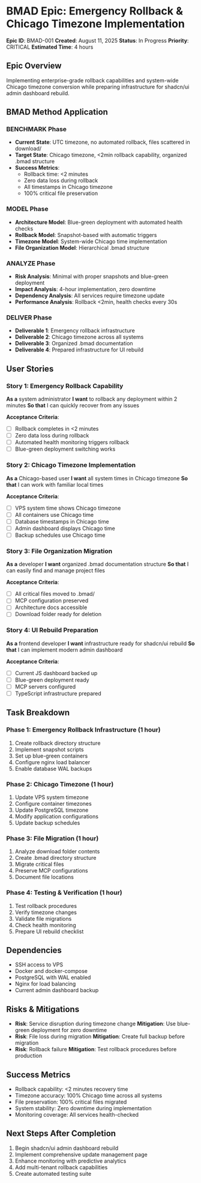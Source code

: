 # BMAD Epic: Emergency Rollback & Chicago Timezone Implementation

**Epic ID**: BMAD-001
**Created**: August 11, 2025
**Status**: In Progress
**Priority**: CRITICAL
**Estimated Time**: 4 hours

## Epic Overview

Implementing enterprise-grade rollback capabilities and system-wide Chicago timezone conversion while preparing infrastructure for shadcn/ui admin dashboard rebuild.

## BMAD Method Application

### BENCHMARK Phase
- **Current State**: UTC timezone, no automated rollback, files scattered in download/
- **Target State**: Chicago timezone, <2min rollback capability, organized .bmad structure
- **Success Metrics**:
  - Rollback time: <2 minutes
  - Zero data loss during rollback
  - All timestamps in Chicago timezone
  - 100% critical file preservation

### MODEL Phase
- **Architecture Model**: Blue-green deployment with automated health checks
- **Rollback Model**: Snapshot-based with automatic triggers
- **Timezone Model**: System-wide Chicago time implementation
- **File Organization Model**: Hierarchical .bmad structure

### ANALYZE Phase
- **Risk Analysis**: Minimal with proper snapshots and blue-green deployment
- **Impact Analysis**: 4-hour implementation, zero downtime
- **Dependency Analysis**: All services require timezone update
- **Performance Analysis**: Rollback <2min, health checks every 30s

### DELIVER Phase
- **Deliverable 1**: Emergency rollback infrastructure
- **Deliverable 2**: Chicago timezone across all systems
- **Deliverable 3**: Organized .bmad documentation
- **Deliverable 4**: Prepared infrastructure for UI rebuild

## User Stories

### Story 1: Emergency Rollback Capability
**As a** system administrator
**I want** to rollback any deployment within 2 minutes
**So that** I can quickly recover from any issues

**Acceptance Criteria**:
- [ ] Rollback completes in <2 minutes
- [ ] Zero data loss during rollback
- [ ] Automated health monitoring triggers rollback
- [ ] Blue-green deployment switching works

### Story 2: Chicago Timezone Implementation
**As a** Chicago-based user
**I want** all system times in Chicago timezone
**So that** I can work with familiar local times

**Acceptance Criteria**:
- [ ] VPS system time shows Chicago timezone
- [ ] All containers use Chicago time
- [ ] Database timestamps in Chicago time
- [ ] Admin dashboard displays Chicago time
- [ ] Backup schedules use Chicago time

### Story 3: File Organization Migration
**As a** developer
**I want** organized .bmad documentation structure
**So that** I can easily find and manage project files

**Acceptance Criteria**:
- [ ] All critical files moved to .bmad/
- [ ] MCP configuration preserved
- [ ] Architecture docs accessible
- [ ] Download folder ready for deletion

### Story 4: UI Rebuild Preparation
**As a** frontend developer
**I want** infrastructure ready for shadcn/ui rebuild
**So that** I can implement modern admin dashboard

**Acceptance Criteria**:
- [ ] Current JS dashboard backed up
- [ ] Blue-green deployment ready
- [ ] MCP servers configured
- [ ] TypeScript infrastructure prepared

## Task Breakdown

### Phase 1: Emergency Rollback Infrastructure (1 hour)
1. Create rollback directory structure
2. Implement snapshot scripts
3. Set up blue-green containers
4. Configure nginx load balancer
5. Enable database WAL backups

### Phase 2: Chicago Timezone (1 hour)
1. Update VPS system timezone
2. Configure container timezones
3. Update PostgreSQL timezone
4. Modify application configurations
5. Update backup schedules

### Phase 3: File Migration (1 hour)
1. Analyze download folder contents
2. Create .bmad directory structure
3. Migrate critical files
4. Preserve MCP configurations
5. Document file locations

### Phase 4: Testing & Verification (1 hour)
1. Test rollback procedures
2. Verify timezone changes
3. Validate file migrations
4. Check health monitoring
5. Prepare UI rebuild checklist

## Dependencies
- SSH access to VPS
- Docker and docker-compose
- PostgreSQL with WAL enabled
- Nginx for load balancing
- Current admin dashboard backup

## Risks & Mitigations
- **Risk**: Service disruption during timezone change
  **Mitigation**: Use blue-green deployment for zero downtime
- **Risk**: File loss during migration
  **Mitigation**: Create full backup before migration
- **Risk**: Rollback failure
  **Mitigation**: Test rollback procedures before production

## Success Metrics
- Rollback capability: <2 minutes recovery time
- Timezone accuracy: 100% Chicago time across all systems
- File preservation: 100% critical files migrated
- System stability: Zero downtime during implementation
- Monitoring coverage: All services health-checked

## Next Steps After Completion
1. Begin shadcn/ui admin dashboard rebuild
2. Implement comprehensive update management page
3. Enhance monitoring with predictive analytics
4. Add multi-tenant rollback capabilities
5. Create automated testing suite